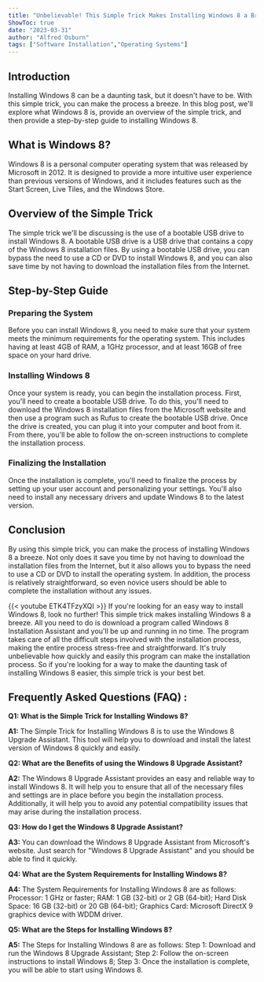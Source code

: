 ```yaml
---
title: "Unbelievable! This Simple Trick Makes Installing Windows 8 a Breeze!"
ShowToc: true 
date: "2023-03-31"
author: "Alfred Osburn" 
tags: ["Software Installation","Operating Systems"]
---
```

## Introduction
Installing Windows 8 can be a daunting task, but it doesn't have to be. With this simple trick, you can make the process a breeze. In this blog post, we'll explore what Windows 8 is, provide an overview of the simple trick, and then provide a step-by-step guide to installing Windows 8.

## What is Windows 8?
Windows 8 is a personal computer operating system that was released by Microsoft in 2012. It is designed to provide a more intuitive user experience than previous versions of Windows, and it includes features such as the Start Screen, Live Tiles, and the Windows Store.

## Overview of the Simple Trick
The simple trick we'll be discussing is the use of a bootable USB drive to install Windows 8. A bootable USB drive is a USB drive that contains a copy of the Windows 8 installation files. By using a bootable USB drive, you can bypass the need to use a CD or DVD to install Windows 8, and you can also save time by not having to download the installation files from the Internet.

## Step-by-Step Guide
### Preparing the System
Before you can install Windows 8, you need to make sure that your system meets the minimum requirements for the operating system. This includes having at least 4GB of RAM, a 1GHz processor, and at least 16GB of free space on your hard drive.

### Installing Windows 8
Once your system is ready, you can begin the installation process. First, you'll need to create a bootable USB drive. To do this, you'll need to download the Windows 8 installation files from the Microsoft website and then use a program such as Rufus to create the bootable USB drive. Once the drive is created, you can plug it into your computer and boot from it. From there, you'll be able to follow the on-screen instructions to complete the installation process.

### Finalizing the Installation
Once the installation is complete, you'll need to finalize the process by setting up your user account and personalizing your settings. You'll also need to install any necessary drivers and update Windows 8 to the latest version.

## Conclusion
By using this simple trick, you can make the process of installing Windows 8 a breeze. Not only does it save you time by not having to download the installation files from the Internet, but it also allows you to bypass the need to use a CD or DVD to install the operating system. In addition, the process is relatively straightforward, so even novice users should be able to complete the installation without any issues.

{{< youtube ETK4TFzyXQI >}} 
If you're looking for an easy way to install Windows 8, look no further! This simple trick makes installing Windows 8 a breeze. All you need to do is download a program called Windows 8 Installation Assistant and you'll be up and running in no time. The program takes care of all the difficult steps involved with the installation process, making the entire process stress-free and straightforward. It's truly unbelievable how quickly and easily this program can make the installation process. So if you're looking for a way to make the daunting task of installing Windows 8 easier, this simple trick is your best bet.

## Frequently Asked Questions (FAQ) :
**Q1: What is the Simple Trick for Installing Windows 8?**

**A1:** The Simple Trick for Installing Windows 8 is to use the Windows 8 Upgrade Assistant. This tool will help you to download and install the latest version of Windows 8 quickly and easily.

**Q2: What are the Benefits of using the Windows 8 Upgrade Assistant?**

**A2:** The Windows 8 Upgrade Assistant provides an easy and reliable way to install Windows 8. It will help you to ensure that all of the necessary files and settings are in place before you begin the installation process. Additionally, it will help you to avoid any potential compatibility issues that may arise during the installation process.

**Q3: How do I get the Windows 8 Upgrade Assistant?**

**A3:** You can download the Windows 8 Upgrade Assistant from Microsoft's website. Just search for "Windows 8 Upgrade Assistant" and you should be able to find it quickly.

**Q4: What are the System Requirements for Installing Windows 8?**

**A4:** The System Requirements for Installing Windows 8 are as follows: Processor: 1 GHz or faster; RAM: 1 GB (32-bit) or 2 GB (64-bit); Hard Disk Space: 16 GB (32-bit) or 20 GB (64-bit); Graphics Card: Microsoft DirectX 9 graphics device with WDDM driver. 

**Q5: What are the Steps for Installing Windows 8?**

**A5:** The Steps for Installing Windows 8 are as follows: Step 1: Download and run the Windows 8 Upgrade Assistant; Step 2: Follow the on-screen instructions to install Windows 8; Step 3: Once the installation is complete, you will be able to start using Windows 8.





